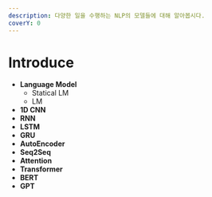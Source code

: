 ```yaml
---
description: 다양한 일을 수행하는 NLP의 모델들에 대해 알아봅시다.
coverY: 0
---
```


# Introduce

* **Language Model**
  * Statical LM
  * LM
* **1D CNN**
* **RNN**
* **LSTM**
* **GRU**
* **AutoEncoder**
* **Seq2Seq**
* **Attention**
* **Transformer**
* **BERT**
* **GPT**
